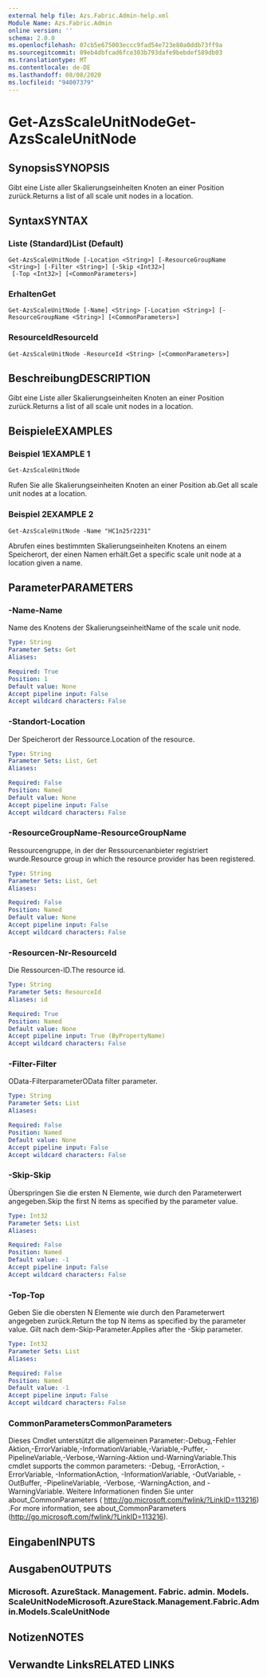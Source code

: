 ```yaml
---
external help file: Azs.Fabric.Admin-help.xml
Module Name: Azs.Fabric.Admin
online version: ''
schema: 2.0.0
ms.openlocfilehash: 07cb5e675003eccc9fad54e723e80a0ddb73ff9a
ms.sourcegitcommit: 09eb4dbfcad6fce303b793dafe9bebdef589db03
ms.translationtype: MT
ms.contentlocale: de-DE
ms.lasthandoff: 08/08/2020
ms.locfileid: "94007379"
---
```

# <span data-ttu-id="db837-101">Get-AzsScaleUnitNode</span><span class="sxs-lookup"><span data-stu-id="db837-101">Get-AzsScaleUnitNode</span></span>

## <span data-ttu-id="db837-102">Synopsis</span><span class="sxs-lookup"><span data-stu-id="db837-102">SYNOPSIS</span></span>
<span data-ttu-id="db837-103">Gibt eine Liste aller Skalierungseinheiten Knoten an einer Position zurück.</span><span class="sxs-lookup"><span data-stu-id="db837-103">Returns a list of all scale unit nodes in a location.</span></span>

## <span data-ttu-id="db837-104">Syntax</span><span class="sxs-lookup"><span data-stu-id="db837-104">SYNTAX</span></span>

### <span data-ttu-id="db837-105">Liste (Standard)</span><span class="sxs-lookup"><span data-stu-id="db837-105">List (Default)</span></span>
```
Get-AzsScaleUnitNode [-Location <String>] [-ResourceGroupName <String>] [-Filter <String>] [-Skip <Int32>]
 [-Top <Int32>] [<CommonParameters>]
```

### <span data-ttu-id="db837-106">Erhalten</span><span class="sxs-lookup"><span data-stu-id="db837-106">Get</span></span>
```
Get-AzsScaleUnitNode [-Name] <String> [-Location <String>] [-ResourceGroupName <String>] [<CommonParameters>]
```

### <span data-ttu-id="db837-107">ResourceId</span><span class="sxs-lookup"><span data-stu-id="db837-107">ResourceId</span></span>
```
Get-AzsScaleUnitNode -ResourceId <String> [<CommonParameters>]
```

## <span data-ttu-id="db837-108">Beschreibung</span><span class="sxs-lookup"><span data-stu-id="db837-108">DESCRIPTION</span></span>
<span data-ttu-id="db837-109">Gibt eine Liste aller Skalierungseinheiten Knoten an einer Position zurück.</span><span class="sxs-lookup"><span data-stu-id="db837-109">Returns a list of all scale unit nodes in a location.</span></span>

## <span data-ttu-id="db837-110">Beispiele</span><span class="sxs-lookup"><span data-stu-id="db837-110">EXAMPLES</span></span>

### <span data-ttu-id="db837-111">Beispiel 1</span><span class="sxs-lookup"><span data-stu-id="db837-111">EXAMPLE 1</span></span>
```
Get-AzsScaleUnitNode
```

<span data-ttu-id="db837-112">Rufen Sie alle Skalierungseinheiten Knoten an einer Position ab.</span><span class="sxs-lookup"><span data-stu-id="db837-112">Get all scale unit nodes at a location.</span></span>

### <span data-ttu-id="db837-113">Beispiel 2</span><span class="sxs-lookup"><span data-stu-id="db837-113">EXAMPLE 2</span></span>
```
Get-AzsScaleUnitNode -Name "HC1n25r2231"
```

<span data-ttu-id="db837-114">Abrufen eines bestimmten Skalierungseinheiten Knotens an einem Speicherort, der einen Namen erhält.</span><span class="sxs-lookup"><span data-stu-id="db837-114">Get a specific scale unit node at a location given a name.</span></span>

## <span data-ttu-id="db837-115">Parameter</span><span class="sxs-lookup"><span data-stu-id="db837-115">PARAMETERS</span></span>

### <span data-ttu-id="db837-116">-Name</span><span class="sxs-lookup"><span data-stu-id="db837-116">-Name</span></span>
<span data-ttu-id="db837-117">Name des Knotens der Skalierungseinheit</span><span class="sxs-lookup"><span data-stu-id="db837-117">Name of the scale unit node.</span></span>

```yaml
Type: String
Parameter Sets: Get
Aliases:

Required: True
Position: 1
Default value: None
Accept pipeline input: False
Accept wildcard characters: False
```

### <span data-ttu-id="db837-118">-Standort</span><span class="sxs-lookup"><span data-stu-id="db837-118">-Location</span></span>
<span data-ttu-id="db837-119">Der Speicherort der Ressource.</span><span class="sxs-lookup"><span data-stu-id="db837-119">Location of the resource.</span></span>

```yaml
Type: String
Parameter Sets: List, Get
Aliases:

Required: False
Position: Named
Default value: None
Accept pipeline input: False
Accept wildcard characters: False
```

### <span data-ttu-id="db837-120">-ResourceGroupName</span><span class="sxs-lookup"><span data-stu-id="db837-120">-ResourceGroupName</span></span>
<span data-ttu-id="db837-121">Ressourcengruppe, in der der Ressourcenanbieter registriert wurde.</span><span class="sxs-lookup"><span data-stu-id="db837-121">Resource group in which the resource provider has been registered.</span></span>

```yaml
Type: String
Parameter Sets: List, Get
Aliases:

Required: False
Position: Named
Default value: None
Accept pipeline input: False
Accept wildcard characters: False
```

### <span data-ttu-id="db837-122">-Resourcen-Nr</span><span class="sxs-lookup"><span data-stu-id="db837-122">-ResourceId</span></span>
<span data-ttu-id="db837-123">Die Ressourcen-ID.</span><span class="sxs-lookup"><span data-stu-id="db837-123">The resource id.</span></span>

```yaml
Type: String
Parameter Sets: ResourceId
Aliases: id

Required: True
Position: Named
Default value: None
Accept pipeline input: True (ByPropertyName)
Accept wildcard characters: False
```

### <span data-ttu-id="db837-124">-Filter</span><span class="sxs-lookup"><span data-stu-id="db837-124">-Filter</span></span>
<span data-ttu-id="db837-125">OData-Filterparameter</span><span class="sxs-lookup"><span data-stu-id="db837-125">OData filter parameter.</span></span>

```yaml
Type: String
Parameter Sets: List
Aliases:

Required: False
Position: Named
Default value: None
Accept pipeline input: False
Accept wildcard characters: False
```

### <span data-ttu-id="db837-126">-Skip</span><span class="sxs-lookup"><span data-stu-id="db837-126">-Skip</span></span>
<span data-ttu-id="db837-127">Überspringen Sie die ersten N Elemente, wie durch den Parameterwert angegeben.</span><span class="sxs-lookup"><span data-stu-id="db837-127">Skip the first N items as specified by the parameter value.</span></span>

```yaml
Type: Int32
Parameter Sets: List
Aliases:

Required: False
Position: Named
Default value: -1
Accept pipeline input: False
Accept wildcard characters: False
```

### <span data-ttu-id="db837-128">-Top</span><span class="sxs-lookup"><span data-stu-id="db837-128">-Top</span></span>
<span data-ttu-id="db837-129">Geben Sie die obersten N Elemente wie durch den Parameterwert angegeben zurück.</span><span class="sxs-lookup"><span data-stu-id="db837-129">Return the top N items as specified by the parameter value.</span></span>
<span data-ttu-id="db837-130">Gilt nach dem-Skip-Parameter.</span><span class="sxs-lookup"><span data-stu-id="db837-130">Applies after the -Skip parameter.</span></span>

```yaml
Type: Int32
Parameter Sets: List
Aliases:

Required: False
Position: Named
Default value: -1
Accept pipeline input: False
Accept wildcard characters: False
```

### <span data-ttu-id="db837-131">CommonParameters</span><span class="sxs-lookup"><span data-stu-id="db837-131">CommonParameters</span></span>
<span data-ttu-id="db837-132">Dieses Cmdlet unterstützt die allgemeinen Parameter:-Debug,-Fehler Aktion,-ErrorVariable,-InformationVariable,-Variable,-Puffer,-PipelineVariable,-Verbose,-Warning-Aktion und-WarningVariable.</span><span class="sxs-lookup"><span data-stu-id="db837-132">This cmdlet supports the common parameters: -Debug, -ErrorAction, -ErrorVariable, -InformationAction, -InformationVariable, -OutVariable, -OutBuffer, -PipelineVariable, -Verbose, -WarningAction, and -WarningVariable.</span></span> <span data-ttu-id="db837-133">Weitere Informationen finden Sie unter about_CommonParameters ( http://go.microsoft.com/fwlink/?LinkID=113216) .</span><span class="sxs-lookup"><span data-stu-id="db837-133">For more information, see about_CommonParameters (http://go.microsoft.com/fwlink/?LinkID=113216).</span></span>

## <span data-ttu-id="db837-134">Eingaben</span><span class="sxs-lookup"><span data-stu-id="db837-134">INPUTS</span></span>

## <span data-ttu-id="db837-135">Ausgaben</span><span class="sxs-lookup"><span data-stu-id="db837-135">OUTPUTS</span></span>

### <span data-ttu-id="db837-136">Microsoft. AzureStack. Management. Fabric. admin. Models. ScaleUnitNode</span><span class="sxs-lookup"><span data-stu-id="db837-136">Microsoft.AzureStack.Management.Fabric.Admin.Models.ScaleUnitNode</span></span>

## <span data-ttu-id="db837-137">Notizen</span><span class="sxs-lookup"><span data-stu-id="db837-137">NOTES</span></span>

## <span data-ttu-id="db837-138">Verwandte Links</span><span class="sxs-lookup"><span data-stu-id="db837-138">RELATED LINKS</span></span>
